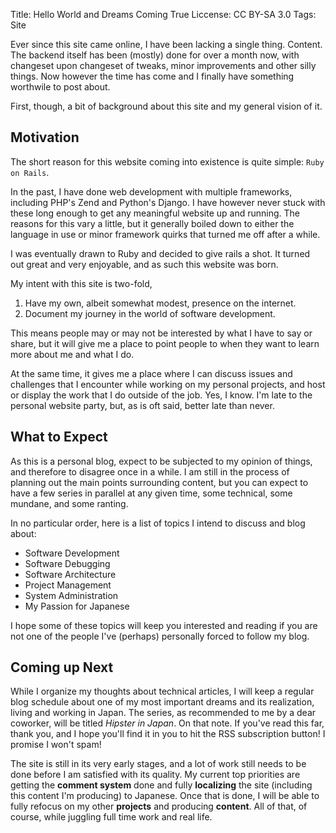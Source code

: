 Title:    Hello World and Dreams Coming True
Liccense: CC BY-SA 3.0
Tags:     Site

Ever since this site came online, I have been lacking a single thing. Content.
The backend itself has been (mostly) done for over a month now, with changeset
upon changeset of tweaks, minor improvements and other silly things. Now
however the time has come and I finally have something worthwile to post about.

First, though, a bit of background about this site and my general vision of it.

## Motivation

The short reason for this website coming into existence is quite simple:
`Ruby on Rails`.

In the past, I have done web development with multiple frameworks, including
PHP's Zend and Python's Django. I have however never stuck with these long
enough to get any meaningful website up and running. The reasons for this vary a
little, but it generally boiled down to either the language in use or minor
framework quirks that turned me off after a while.

I was eventually drawn to Ruby and decided to give rails a shot. It turned out
great and very enjoyable, and as such this website was born.

My intent with this site is two-fold,


1. Have my own, albeit somewhat modest, presence on the internet.
2. Document my journey in the world of software development.


This means people may or may not be interested by what I have to say or share,
but it will give me a place to point people to when they want to learn more
about me and what I do.

At the same time, it gives me a place where I can discuss issues and challenges
that I encounter while working on my personal projects, and host or display
the work that I do outside of the job. Yes, I know. I'm late to the personal
website party, but, as is oft said, better late than never.

## What to Expect

As this is a personal blog, expect to be subjected to my opinion of things, and
therefore to disagree once in a while. I am still in the process of planning out
the main points surrounding content, but you can expect to have a few series in
parallel at any given time, some technical, some mundane, and some ranting.

In no particular order, here is a list of topics I intend to discuss and blog
about:

- Software Development
- Software Debugging
- Software Architecture
- Project Management
- System Administration
- My Passion for Japanese

I hope some of these topics will keep you interested and reading if you are not
one of the people I've (perhaps) personally forced to follow my blog.

## Coming up Next

While I organize my thoughts about technical articles, I will keep a regular
blog schedule about one of my most important dreams and its realization, living
and working in Japan. The series, as recommended to me by a dear coworker, will
be titled *Hipster in Japan*. On that note. If you've read this far, thank you,
and I hope you'll find it in you to hit the RSS subscription button! I promise I
won't spam!

The site is still in its very early stages, and a lot of work still needs to be
done before I am satisfied with its quality. My current top priorities are
getting the **comment system** done and fully **localizing** the site (including
this content I'm producing) to Japanese. Once that is done, I will be able to
fully refocus on my other **projects** and producing **content**. All of that,
of course, while juggling full time work and real life.